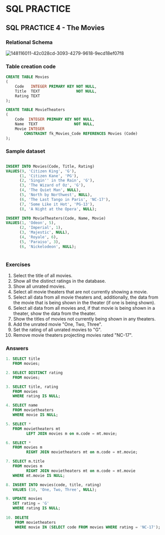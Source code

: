# SQL PRACTICE

## SQL PRACTICE 4 - The Movies

### Relational Schema
![148116011-42c028cd-3093-4279-9618-9ecd18ef07f8](https://user-images.githubusercontent.com/90597917/208927634-a6c824cd-8ab8-48c1-bd46-d4a6c2de59dd.png)

### Table creation code

```sql
CREATE TABLE Movies
(
    Code   INTEGER PRIMARY KEY NOT NULL,
    Title  TEXT                NOT NULL,
    Rating TEXT
);

CREATE TABLE MovieTheaters
(
    Code  INTEGER PRIMARY KEY NOT NULL,
    Name  TEXT                NOT NULL,
    Movie INTEGER
        CONSTRAINT fk_Movies_Code REFERENCES Movies (Code)
);
```

### Sample dataset
```sql

INSERT INTO Movies(Code, Title, Rating)
VALUES(9, 'Citizen King', 'G'),
      (1, 'Citizen Kane', 'PG'),
      (2, 'Singin'' in the Rain', 'G'),
      (3, 'The Wizard of Oz', 'G'),
      (4, 'The Quiet Man', NULL),
      (5, 'North by Northwest', NULL),
      (6, 'The Last Tango in Paris', 'NC-17'),
      (7, 'Some Like it Hot', 'PG-13'),
      (8, 'A Night at the Opera', NULL);

INSERT INTO MovieTheaters(Code, Name, Movie)
VALUES(1, 'Odeon', 5),
      (2, 'Imperial', 1),
      (3, 'Majestic', NULL),
      (4, 'Royale', 6),
      (5, 'Paraiso', 3),
      (6, 'Nickelodeon', NULL);
      
  ```
   ### Exercises
   
1. Select the title of all movies.
2. Show all the distinct ratings in the database.
3. Show all unrated movies.
4. Select all movie theaters that are not currently showing a movie.
5. Select all data from all movie theaters and, additionally, the data from the movie that is being shown in the theater (if one is being shown).
6. Select all data from all movies and, if that movie is being shown in a theater, show the data from the theater.
7. Show the titles of movies not currently being shown in any theaters.
8. Add the unrated movie "One, Two, Three".
9. Set the rating of all unrated movies to "G".
10. Remove movie theaters projecting movies rated "NC-17".

### Answers

```sql
1. SELECT title
   FROM movies;

2. SELECT DISTINCT rating
   FROM movies;

3. SELECT title, rating
   FROM movies
   WHERE rating IS NULL;

4. SELECT name
   FROM movietheaters
   WHERE movie IS NULL;

5. SELECT *
   FROM movietheaters mt
         LEFT JOIN movies m on m.code = mt.movie;

6. SELECT *
   FROM movies m
         RIGHT JOIN movietheaters mt on m.code = mt.movie;

7. SELECT m.title
   FROM movies m
         RIGHT JOIN movietheaters mt on m.code = mt.movie
   WHERE mt.movie IS NULL;

8. INSERT INTO movies(code, title, rating)
   VALUES (10, 'One, Two, Three', NULL);

9. UPDATE movies
   SET rating = 'G'
   WHERE rating IS NULL;
    
10. DELETE
    FROM movietheaters
    WHERE movie IN (SELECT code FROM movies WHERE rating = 'NC-17');               

